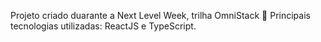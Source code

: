 Projeto criado duarante a Next Level Week, trilha OmniStack 🚀
Principais tecnologias utilizadas: ReactJS e TypeScript.